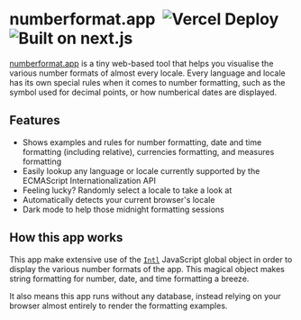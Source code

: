 # numberformat.app &nbsp;![Vercel Deploy](https://deploy-badge.vercel.app/vercel/number-format-jakeisonlines-projects) ![Built on next.js](https://img.shields.io/github/package-json/dependency-version/jakeisonline/number-format/next)

[numberformat.app](https://numberformat.app) is a tiny web-based tool that helps you visualise the various number formats of almost every locale. Every language and locale has its own special rules when it comes to number formatting, such as the symbol used for decimal points, or how numberical dates are displayed.

## Features

- Shows examples and rules for number formatting, date and time formatting (including relative), currencies formatting, and measures formatting
- Easily lookup any language or locale currently supported by the ECMAScript Internationalization API
- Feeling lucky? Randomly select a locale to take a look at
- Automatically detects your current browser's locale
- Dark mode to help those midnight formatting sessions

## How this app works

This app make extensive use of the [`Intl`](https://developer.mozilla.org/en-US/docs/Web/JavaScript/Reference/Global_Objects/Intl) JavaScript global object in order to display the various number formats of the app. This magical object makes string formatting for number, date, and time formatting a breeze.

It also means this app runs without any database, instead relying on your browser almost entirely to render the formatting examples.
